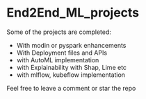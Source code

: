 # End2End_ML_projects 

Some of the projects are completed:
- With modin or pyspark enhancements
- With Deployment files and APIs
- with AutoML implementation
- with Explainability with Shap, Lime etc
- with mlflow, kubeflow implementation

Feel free to leave a comment or star the repo

